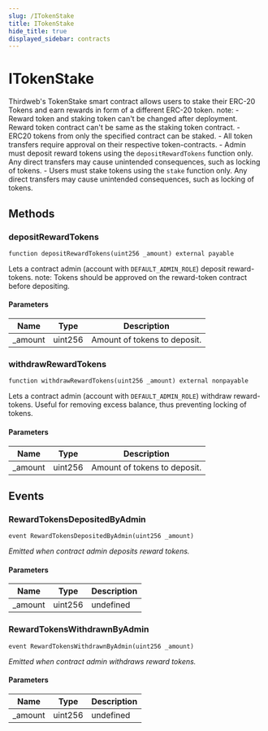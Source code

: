 ```yaml
---
slug: /ITokenStake
title: ITokenStake
hide_title: true
displayed_sidebar: contracts
---
```

# ITokenStake





Thirdweb&#39;s TokenStake smart contract allows users to stake their ERC-20 Tokens  and earn rewards in form of a different ERC-20 token.  note:  - Reward token and staking token can&#39;t be changed after deployment.    Reward token contract can&#39;t be same as the staking token contract.  - ERC20 tokens from only the specified contract can be staked.  - All token transfers require approval on their respective token-contracts.  - Admin must deposit reward tokens using the `depositRewardTokens` function only.    Any direct transfers may cause unintended consequences, such as locking of tokens.  - Users must stake tokens using the `stake` function only.    Any direct transfers may cause unintended consequences, such as locking of tokens.



## Methods

### depositRewardTokens

```solidity
function depositRewardTokens(uint256 _amount) external payable
```

Lets a contract admin (account with `DEFAULT_ADMIN_ROLE`) deposit reward-tokens.          note: Tokens should be approved on the reward-token contract before depositing.



#### Parameters

| Name | Type | Description |
|---|---|---|
| _amount | uint256 | Amount of tokens to deposit. |

### withdrawRewardTokens

```solidity
function withdrawRewardTokens(uint256 _amount) external nonpayable
```

Lets a contract admin (account with `DEFAULT_ADMIN_ROLE`) withdraw reward-tokens.          Useful for removing excess balance, thus preventing locking of tokens.



#### Parameters

| Name | Type | Description |
|---|---|---|
| _amount | uint256 | Amount of tokens to deposit. |



## Events

### RewardTokensDepositedByAdmin

```solidity
event RewardTokensDepositedByAdmin(uint256 _amount)
```



*Emitted when contract admin deposits reward tokens.*

#### Parameters

| Name | Type | Description |
|---|---|---|
| _amount  | uint256 | undefined |

### RewardTokensWithdrawnByAdmin

```solidity
event RewardTokensWithdrawnByAdmin(uint256 _amount)
```



*Emitted when contract admin withdraws reward tokens.*

#### Parameters

| Name | Type | Description |
|---|---|---|
| _amount  | uint256 | undefined |


